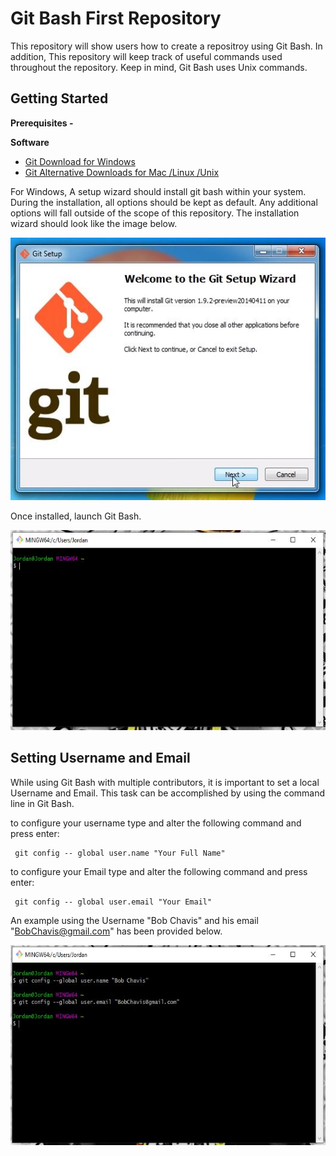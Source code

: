 # Git Bash First Repository

This repository will show users how to create a repositroy using Git Bash. In addition, This repository will keep track of useful commands used throughout the repository. Keep in mind, Git Bash uses Unix commands. 

## Getting Started

**Prerequisites -**

**Software**
- [Git Download for Windows](https://gitforwindows.org/)
- [Git Alternative Downloads for Mac /Linux /Unix](https://git-scm.com/downloads)

For Windows, A setup wizard should install git bash within your system. During the installation, all options should be kept as default. Any additional options will fall outside of the scope of this repository. The installation wizard should look like the image below.

<img src = "Git Pictures/Git Installing window.JPG" Width="600" height="420">

Once installed, launch Git Bash. 

<img src = "Git Pictures/Git Bash Command Line.JPG" Width="650" height="320">

## Setting Username and Email

While using Git Bash with multiple contributors, it is important to set a local Username and Email. This task can be accomplished by using the command line in Git Bash. 

to configure your username type and alter the following command and press enter:
```
 git config -- global user.name "Your Full Name"
```
to configure your Email type and alter the following command and press enter:

```
 git config -- global user.email "Your Email"
 ```
 
 An example using the Username "Bob Chavis" and his email "BobChavis@gmail.com" has been provided below.
 
<img src="Git Pictures/Username and Email.JPG" Width="650" height="320">
